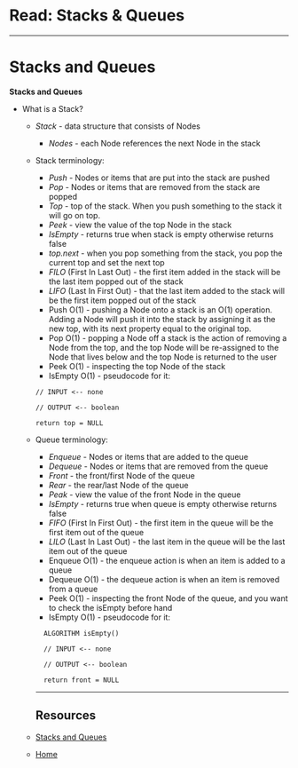 # Read: Stacks & Queues

***

# Stacks and Queues

**Stacks and Queues**
* What is a Stack?
  - *Stack* - data structure that consists of Nodes
    * *Nodes* - each Node references the next Node in the stack
  - Stack terminology:
    * *Push* - Nodes or items that are put into the stack are pushed
    * *Pop* - Nodes or items that are removed from the stack are popped
    * *Top* - top of the stack. When you push something to the stack it will go on top.
    * *Peek* - view the value of the top Node in the stack
    * *IsEmpty* - returns true when stack is empty otherwise returns false
    * *top.next* -  when you pop something from the stack, you pop the current top and set the next top
    * *FILO* (First In Last Out) - the first item added in the stack will be the last item popped out of the stack
    * *LIFO* (Last In First Out) - that the last item added to the stack will be the first item popped out of the stack
    * Push O(1) - pushing a Node onto a stack is an O(1) operation. Adding a Node will push it into the stack by assigning it as the new top, with its next property equal to the original top.
    * Pop O(1) - popping a Node off a stack is the action of removing a Node from the top, and the top Node will be re-assigned to the Node that lives below and the top Node is returned to the user
    * Peek O(1) - inspecting the top Node of the stack
    * IsEmpty O(1) - pseudocode for it: 
    
     
     ``` ALGORITHM isEmpty()  
     // INPUT <-- none
     
     // OUTPUT <-- boolean
     
     return top = NULL
     ```

  - Queue terminology:
    * *Enqueue* - Nodes or items that are added to the queue
    * *Dequeue* - Nodes or items that are removed from the queue
    * *Front* - the front/first Node of the queue
    * *Rear* - the rear/last Node of the queue
    * *Peak* - view the value of the front Node in the queue
    * *IsEmpty* - returns true when queue is empty otherwise returns false
    * *FIFO* (First In First Out) - the first item in the queue will be the first item out of the queue
    * *LILO* (Last In Last Out) - the last item in the queue will be the last item out of the queue
    * Enqueue O(1) - the enqueue action is when an item is added to a queue
    * Dequeue O(1) - the dequeue action is when an item is removed from a queue
    * Peek O(1) - inspecting the front Node of the queue, and you want to check the isEmpty before hand
    * IsEmpty O(1) - pseudocode for it:
    ```
      ALGORITHM isEmpty()
      
      // INPUT <-- none
      
      // OUTPUT <-- boolean
      
      return front = NULL
      ```
      
      ***
      
       ## Resources 
  
   - [Stacks and Queues](https://codefellows.github.io/common_curriculum/data_structures_and_algorithms/Code_401/class-10/resources/stacks_and_queues.html)

 
  - [ Home ](../README.md)

